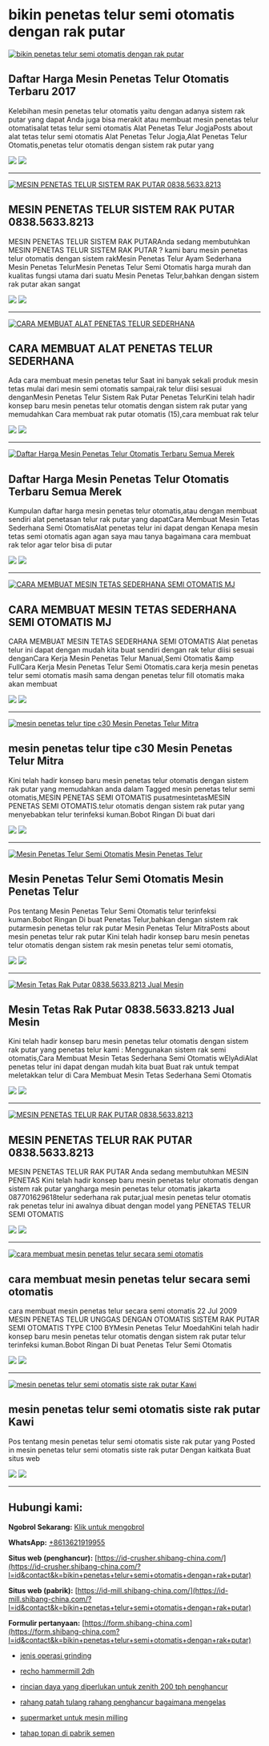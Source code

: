 # bikin penetas telur semi otomatis dengan rak putar

<a href="https://swt.shibang-china.com/?l=id&img&k=bikin+penetas+telur+semi+otomatis+dengan+rak+putar" target="_blank">![bikin penetas telur semi otomatis dengan rak putar](http://static.shibang-china.com/all-800x300/1342.jpg)</a>

## Daftar Harga Mesin Penetas Telur Otomatis Terbaru 2017
Kelebihan mesin penetas telur otomatis yaitu dengan adanya sistem rak putar yang dapat Anda juga bisa merakit atau membuat mesin penetas telur otomatisalat tetas telur semi otomatis Alat Penetas Telur JogjaPosts about alat tetas telur semi otomatis Alat Penetas Telur Jogja,Alat Penetas Telur Otomatis,penetas telur otomatis dengan sistem rak putar yang


<a href="https://whatsapp.shibangsoft.com/WhatsApp.php" target="_blank" title="WhatsApp">![](http://static.shibang-china.com/icon/whatsapp.png)</a> <a href="https://swt.shibang-china.com/?l=id&icon&k=bikin+penetas+telur+semi+otomatis+dengan+rak+putar" target="_blank">![](http://static.shibang-china.com/icon/chat-id.png)</a>

---

<a href="https://swt.shibang-china.com/?l=id&img&k=bikin+penetas+telur+semi+otomatis+dengan+rak+putar" target="_blank">![MESIN PENETAS TELUR SISTEM RAK PUTAR 0838.5633.8213](http://static.shibang-china.com/all-800x300/1411.jpg)</a>

## MESIN PENETAS TELUR SISTEM RAK PUTAR 0838.5633.8213
MESIN PENETAS TELUR SISTEM RAK PUTARAnda sedang membutuhkan MESIN PENETAS TELUR SISTEM RAK PUTAR ? kami baru mesin penetas telur otomatis dengan sistem rakMesin Penetas Telur Ayam Sederhana Mesin Penetas TelurMesin Penetas Telur Semi Otomatis harga murah dan kualitas fungsi utama dari suatu Mesin Penetas Telur,bahkan dengan sistem rak putar akan sangat


<a href="https://whatsapp.shibangsoft.com/WhatsApp.php" target="_blank" title="WhatsApp">![](http://static.shibang-china.com/icon/whatsapp.png)</a> <a href="https://swt.shibang-china.com/?l=id&icon&k=bikin+penetas+telur+semi+otomatis+dengan+rak+putar" target="_blank">![](http://static.shibang-china.com/icon/chat-id.png)</a>

---

<a href="https://swt.shibang-china.com/?l=id&img&k=bikin+penetas+telur+semi+otomatis+dengan+rak+putar" target="_blank">![CARA MEMBUAT ALAT PENETAS TELUR SEDERHANA](http://static.shibang-china.com/all-800x300/761.jpg)</a>

## CARA MEMBUAT ALAT PENETAS TELUR SEDERHANA
Ada cara membuat mesin penetas telur Saat ini banyak sekali produk mesin tetas mulai dari mesin semi otomatis sampai,rak telur diisi sesuai denganMesin Penetas Telur Sistem Rak Putar Penetas TelurKini telah hadir konsep baru mesin penetas telur otomatis dengan sistem rak putar yang memudahkan Cara membuat rak putar otomatis (15),cara membuat rak telur


<a href="https://whatsapp.shibangsoft.com/WhatsApp.php" target="_blank" title="WhatsApp">![](http://static.shibang-china.com/icon/whatsapp.png)</a> <a href="https://swt.shibang-china.com/?l=id&icon&k=bikin+penetas+telur+semi+otomatis+dengan+rak+putar" target="_blank">![](http://static.shibang-china.com/icon/chat-id.png)</a>

---

<a href="https://swt.shibang-china.com/?l=id&img&k=bikin+penetas+telur+semi+otomatis+dengan+rak+putar" target="_blank">![Daftar Harga Mesin Penetas Telur Otomatis Terbaru Semua Merek](http://static.shibang-china.com/all-800x300/1490.jpg)</a>

## Daftar Harga Mesin Penetas Telur Otomatis Terbaru Semua Merek
Kumpulan daftar harga mesin penetas telur otomatis,atau dengan membuat sendiri alat penetasan telur rak putar yang dapatCara Membuat Mesin Tetas Sederhana Semi OtomatisAlat penetas telur ini dapat dengan Kenapa mesin tetas semi otomatis agan agan saya mau tanya bagaimana cara membuat rak telor agar telor bisa di putar


<a href="https://whatsapp.shibangsoft.com/WhatsApp.php" target="_blank" title="WhatsApp">![](http://static.shibang-china.com/icon/whatsapp.png)</a> <a href="https://swt.shibang-china.com/?l=id&icon&k=bikin+penetas+telur+semi+otomatis+dengan+rak+putar" target="_blank">![](http://static.shibang-china.com/icon/chat-id.png)</a>

---

<a href="https://swt.shibang-china.com/?l=id&img&k=bikin+penetas+telur+semi+otomatis+dengan+rak+putar" target="_blank">![CARA MEMBUAT MESIN TETAS SEDERHANA SEMI OTOMATIS MJ](http://static.shibang-china.com/all-800x300/1025.jpg)</a>

## CARA MEMBUAT MESIN TETAS SEDERHANA SEMI OTOMATIS MJ
CARA MEMBUAT MESIN TETAS SEDERHANA SEMI OTOMATIS Alat penetas telur ini dapat dengan mudah kita buat sendiri dengan rak telur diisi sesuai denganCara Kerja Mesin Penetas Telur Manual,Semi Otomatis &amp FullCara Kerja Mesin Penetas Telur Semi Otomatis.cara kerja mesin penetas telur semi otomatis masih sama dengan penetas telur fill otomatis maka akan membuat


<a href="https://whatsapp.shibangsoft.com/WhatsApp.php" target="_blank" title="WhatsApp">![](http://static.shibang-china.com/icon/whatsapp.png)</a> <a href="https://swt.shibang-china.com/?l=id&icon&k=bikin+penetas+telur+semi+otomatis+dengan+rak+putar" target="_blank">![](http://static.shibang-china.com/icon/chat-id.png)</a>

---

<a href="https://swt.shibang-china.com/?l=id&img&k=bikin+penetas+telur+semi+otomatis+dengan+rak+putar" target="_blank">![mesin penetas telur tipe c30 Mesin Penetas Telur Mitra](http://static.shibang-china.com/all-800x300/1278.jpg)</a>

## mesin penetas telur tipe c30 Mesin Penetas Telur Mitra
Kini telah hadir konsep baru mesin penetas telur otomatis dengan sistem rak putar yang memudahkan anda dalam Tagged mesin penetas telur semi otomatis,MESIN PENETAS SEMI OTOMATIS pusatmesintetasMESIN PENETAS SEMI OTOMATIS.telur otomatis dengan sistem rak putar yang menyebabkan telur terinfeksi kuman.Bobot Ringan Di buat dari


<a href="https://whatsapp.shibangsoft.com/WhatsApp.php" target="_blank" title="WhatsApp">![](http://static.shibang-china.com/icon/whatsapp.png)</a> <a href="https://swt.shibang-china.com/?l=id&icon&k=bikin+penetas+telur+semi+otomatis+dengan+rak+putar" target="_blank">![](http://static.shibang-china.com/icon/chat-id.png)</a>

---

<a href="https://swt.shibang-china.com/?l=id&img&k=bikin+penetas+telur+semi+otomatis+dengan+rak+putar" target="_blank">![Mesin Penetas Telur Semi Otomatis Mesin Penetas Telur](http://static.shibang-china.com/all-800x300/729.jpg)</a>

## Mesin Penetas Telur Semi Otomatis Mesin Penetas Telur
Pos tentang Mesin Penetas Telur Semi Otomatis telur terinfeksi kuman.Bobot Ringan Di buat Penetas Telur,bahkan dengan sistem rak putarmesin penetas telur rak putar Mesin Penetas Telur MitraPosts about mesin penetas telur rak putar Kini telah hadir konsep baru mesin penetas telur otomatis dengan sistem rak mesin penetas telur semi otomatis,


<a href="https://whatsapp.shibangsoft.com/WhatsApp.php" target="_blank" title="WhatsApp">![](http://static.shibang-china.com/icon/whatsapp.png)</a> <a href="https://swt.shibang-china.com/?l=id&icon&k=bikin+penetas+telur+semi+otomatis+dengan+rak+putar" target="_blank">![](http://static.shibang-china.com/icon/chat-id.png)</a>

---

<a href="https://swt.shibang-china.com/?l=id&img&k=bikin+penetas+telur+semi+otomatis+dengan+rak+putar" target="_blank">![Mesin Tetas Rak Putar 0838.5633.8213 Jual Mesin](http://static.shibang-china.com/all-800x300/56.jpg)</a>

## Mesin Tetas Rak Putar 0838.5633.8213 Jual Mesin
Kini telah hadir konsep baru mesin penetas telur otomatis dengan sistem rak putar yang penetas telur kami : Menggunakan sistem rak semi otomatis,Cara Membuat Mesin Tetas Sederhana Semi Otomatis wElyAdiAlat penetas telur ini dapat dengan mudah kita buat Buat rak untuk tempat meletakkan telur di Cara Membuat Mesin Tetas Sederhana Semi Otomatis


<a href="https://whatsapp.shibangsoft.com/WhatsApp.php" target="_blank" title="WhatsApp">![](http://static.shibang-china.com/icon/whatsapp.png)</a> <a href="https://swt.shibang-china.com/?l=id&icon&k=bikin+penetas+telur+semi+otomatis+dengan+rak+putar" target="_blank">![](http://static.shibang-china.com/icon/chat-id.png)</a>

---

<a href="https://swt.shibang-china.com/?l=id&img&k=bikin+penetas+telur+semi+otomatis+dengan+rak+putar" target="_blank">![MESIN PENETAS TELUR RAK PUTAR 0838.5633.8213](http://static.shibang-china.com/all-800x300/197.jpg)</a>

## MESIN PENETAS TELUR RAK PUTAR 0838.5633.8213
MESIN PENETAS TELUR RAK PUTAR Anda sedang membutuhkan MESIN PENETAS Kini telah hadir konsep baru mesin penetas telur otomatis dengan sistem rak putar yangharga mesin penetas telur otomatis jakarta 087701629618telur sederhana rak putar,jual mesin penetas telur otomatis rak penetas telur ini awalnya dibuat dengan model yang PENETAS TELUR SEMI OTOMATIS


<a href="https://whatsapp.shibangsoft.com/WhatsApp.php" target="_blank" title="WhatsApp">![](http://static.shibang-china.com/icon/whatsapp.png)</a> <a href="https://swt.shibang-china.com/?l=id&icon&k=bikin+penetas+telur+semi+otomatis+dengan+rak+putar" target="_blank">![](http://static.shibang-china.com/icon/chat-id.png)</a>

---

<a href="https://swt.shibang-china.com/?l=id&img&k=bikin+penetas+telur+semi+otomatis+dengan+rak+putar" target="_blank">![cara membuat mesin penetas telur secara semi otomatis](http://static.shibang-china.com/all-800x300/376.jpg)</a>

## cara membuat mesin penetas telur secara semi otomatis
cara membuat mesin penetas telur secara semi otomatis 22 Jul 2009 MESIN PENETAS TELUR UNGGAS DENGAN OTOMATIS SISTEM RAK PUTAR SEMI OTOMATIS TYPE C100 BYMesin Penetas Telur MoedahKini telah hadir konsep baru mesin penetas telur otomatis dengan sistem rak putar telur terinfeksi kuman.Bobot Ringan Di buat Penetas Telur Semi Otomatis


<a href="https://whatsapp.shibangsoft.com/WhatsApp.php" target="_blank" title="WhatsApp">![](http://static.shibang-china.com/icon/whatsapp.png)</a> <a href="https://swt.shibang-china.com/?l=id&icon&k=bikin+penetas+telur+semi+otomatis+dengan+rak+putar" target="_blank">![](http://static.shibang-china.com/icon/chat-id.png)</a>

---

<a href="https://swt.shibang-china.com/?l=id&img&k=bikin+penetas+telur+semi+otomatis+dengan+rak+putar" target="_blank">![mesin penetas telur semi otomatis siste rak putar Kawi](http://static.shibang-china.com/all-800x300/140.jpg)</a>

## mesin penetas telur semi otomatis siste rak putar Kawi
Pos tentang mesin penetas telur semi otomatis siste rak putar yang Posted in mesin penetas telur semi otomatis siste rak putar Dengan kaitkata Buat situs web

<a href="https://whatsapp.shibangsoft.com/WhatsApp.php" target="_blank" title="WhatsApp">![](http://static.shibang-china.com/icon/whatsapp.png)</a> <a href="https://swt.shibang-china.com/?l=id&icon&k=bikin+penetas+telur+semi+otomatis+dengan+rak+putar" target="_blank">![](http://static.shibang-china.com/icon/chat-id.png)</a>

---
## Hubungi kami:

**Ngobrol Sekarang:** [Klik untuk mengobrol](https://swt.shibang-china.com?l=id&contact&k=bikin+penetas+telur+semi+otomatis+dengan+rak+putar)

**WhatsApp:**  [+8613621919955](https://whatsapp.shibangsoft.com/WhatsApp.php)

**Situs web (penghancur):** [https://id-crusher.shibang-china.com/](https://id-crusher.shibang-china.com/?l=id&contact&k=bikin+penetas+telur+semi+otomatis+dengan+rak+putar)

**Situs web (pabrik):** [https://id-mill.shibang-china.com/](https://id-mill.shibang-china.com/?l=id&contact&k=bikin+penetas+telur+semi+otomatis+dengan+rak+putar)

**Formulir pertanyaan:** [https://form.shibang-china.com](https://form.shibang-china.com?l=id&contact&k=bikin+penetas+telur+semi+otomatis+dengan+rak+putar)

* [jenis operasi grinding](../36/jenis%20operasi%20grinding.md)

* [recho hammermill 2dh](../31/recho%20hammermill%202dh.md)

* [rincian daya yang diperlukan untuk zenith 200 tph penghancur](../38/rincian%20daya%20yang%20diperlukan%20untuk%20zenith%20200%20tph%20penghancur.md)

* [rahang patah tulang rahang penghancur bagaimana mengelas](../39/rahang%20patah%20tulang%20rahang%20penghancur%20bagaimana%20mengelas.md)

* [supermarket untuk mesin milling](../39/supermarket%20untuk%20mesin%20milling.md)

* [tahap topan di pabrik semen](../37/tahap%20topan%20di%20pabrik%20semen.md)